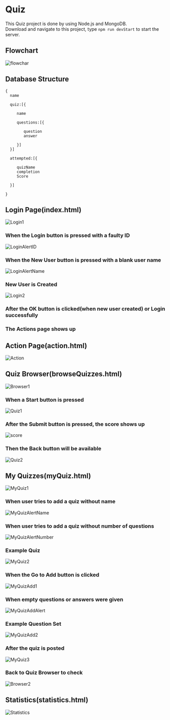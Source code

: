 # Quiz
 This Quiz project is done by using Node.js and MongoDB.  
 Download and navigate to this project, type `npm run devStart` to start the server.
 
 ## Flowchart
 ![flowchar](QuizPics/frontend-flowchart.png)
 
 ## Database Structure
 ```
 {
   name

   quiz:[{

      name

      questions:[{

         question
         answer

      }]
   }]

   attempted:[{

      quizName
      completion
      Score

   }]

}
 ```
 
 ## Login Page(index.html)
 ![Login1](QuizPics/Login1.png)
 
 ### When the Login button is pressed with a faulty ID
 ![LoginAlertID](QuizPics/LoginAlertID.png)
 
 ### When the New User button is pressed with a blank user name
 ![LoginAlertName](QuizPics/LoginAlertUserName.png)
 
 ### New User is Created
 ![Login2](QuizPics/Login2.png)
 
 ### After the OK button is clicked(when new user created) or Login successfully
 ### The Actions page shows up
 
 ## Action Page(action.html)
 ![Action](QuizPics/Actions.png)
 
 ## Quiz Browser(browseQuizzes.html)
 ![Browser1](QuizPics/QuizBrowser1.png)
 
 ### When a Start button is pressed
 ![Quiz1](QuizPics/Quiz1.png)
 
 ### After the Submit button is pressed, the score shows up
 ![score](QuizPics/ScoreAlert.png)
 
 ### Then the Back button will be available
 ![Quiz2](QuizPics/Quiz2.png)
 
 ## My Quizzes(myQuiz.html)
 ![MyQuiz1](QuizPics/MyQuiz1.png)
 
 ### When user tries to add a quiz without name
 ![MyQuizAlertName](QuizPics/MyQuizAlertQuizName.png)
 
 ### When user tries to add a quiz without number of questions
 ![MyQuizAlertNumber](QuizPics/MyQuizAlertQuizNumber.png)
 
 ### Example Quiz
 ![MyQuiz2](QuizPics/MyQuiz2.png)
 
 ### When the Go to Add button is clicked
 ![MyQuizAdd1](QuizPics/MyQuizAdd1.png)
 
 ### When empty questions or answers were given
 ![MyQuizAddAlert](QuizPics/MyQuizAddAlert.png)
 
 ### Example Question Set
 ![MyQuizAdd2](QuizPics/MyQuizAdd2.png)
 
 ### After the quiz is posted
 ![MyQuiz3](QuizPics/MyQuiz3.png)
 
 ### Back to Quiz Browser to check
 ![Browser2](QuizPics/QuizBrowser2.png)
 
 ## Statistics(statistics.html)
 ![Statistics](QuizPics/Statistics.png)


 



 




 
 

 

 
 

 

 


